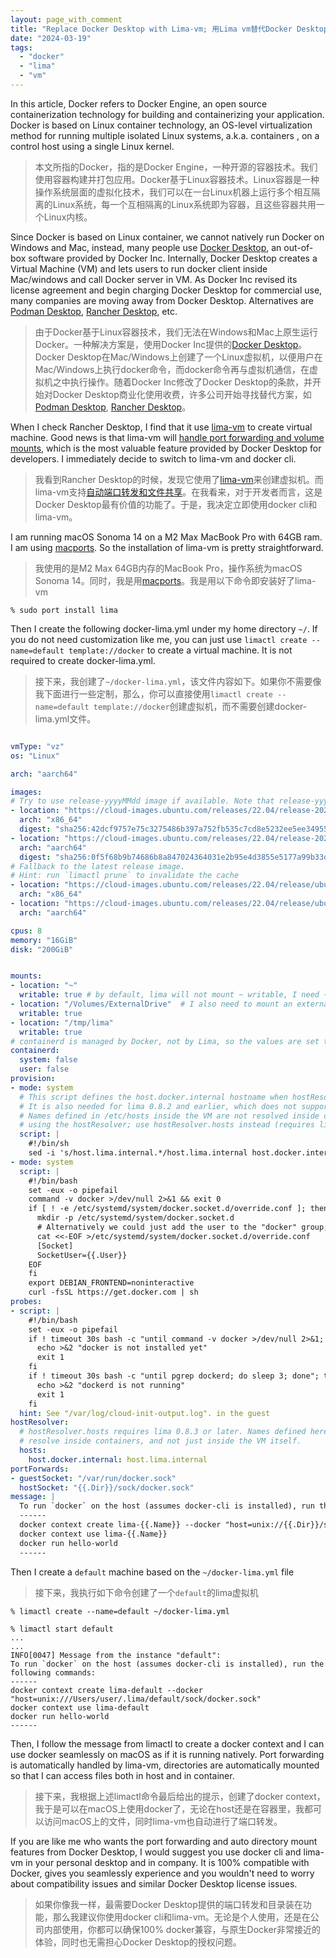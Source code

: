```yaml
---
layout: page_with_comment
title: "Replace Docker Desktop with Lima-vm; 用Lima vm替代Docker Desktop"
date: "2024-03-19"
tags: 
  - "docker"
  - "lima"
  - "vm"
---
```


In this article, Docker refers to Docker Engine, an open source containerization technology for building and containerizing your application. Docker is based on Linux container technology, an OS-level virtualization method for running multiple isolated Linux systems, a.k.a. containers , on a control host using a single Linux kernel.

> 本文所指的Docker，指的是Docker Engine，一种开源的容器技术。我们使用容器构建并打包应用。Docker基于Linux容器技术。Linux容器是一种操作系统层面的虚拟化技术，我们可以在一台Linux机器上运行多个相互隔离的Linux系统，每一个互相隔离的Linux系统即为容器，且这些容器共用一个Linux内核。

Since Docker is based on Linux container, we cannot natively run Docker on Windows and Mac, instead, many people use [Docker Desktop](https://www.docker.com/products/docker-desktop/), an out-of-box software provided by Docker Inc. Internally, Docker Desktop creates a Virtual Machine (VM) and lets users to run docker client inside Mac/windows and call Docker server in VM. As Docker Inc revised its license agreement and begin charging Docker Desktop for commercial use, many companies are moving away from Docker Desktop. Alternatives are [Podman Desktop](https://podman-desktop.io/), [Rancher Desktop](https://rancherdesktop.io/), etc.

> 由于Docker基于Linux容器技术，我们无法在Windows和Mac上原生运行Docker。一种解决方案是，使用Docker Inc提供的[Docker Desktop](https://www.docker.com/products/docker-desktop/)。Docker Desktop在Mac/Windows上创建了一个Linux虚拟机，以便用户在Mac/Windows上执行docker命令，而docker命令再与虚拟机通信，在虚拟机之中执行操作。随着Docker Inc修改了Docker Desktop的条款，并开始对Docker Desktop商业化使用收费，许多公司开始寻找替代方案，如[Podman Desktop](https://podman-desktop.io/), [Rancher Desktop](https://rancherdesktop.io/)。

When I check Rancher Desktop, I find that it use [lima-vm](https://github.com/lima-vm) to create virtual machine. Good news is that lima-vm will [handle port forwarding and volume mounts](https://lima-vm.io/docs/), which is the most valuable feature provided by Docker Desktop for developers. I immediately decide to switch to lima-vm and docker cli.

> 我看到Rancher Desktop的时候，发现它使用了[lima-vm](https://github.com/lima-vm)来创建虚拟机。而lima-vm支持[自动端口转发和文件共享](https://lima-vm.io/docs/)。在我看来，对于开发者而言，这是Docker Desktop最有价值的功能了。于是，我决定立即使用docker cli和lima-vm。

I am running macOS Sonoma 14 on a M2 Max MacBook Pro with 64GB ram. I am using [macports](https://www.macports.org/). So the installation of lima-vm is pretty straightforward.

> 我使用的是M2 Max 64GB内存的MacBook Pro，操作系统为macOS Sonoma 14。同时，我是用[macports](https://www.macports.org/)。我是用以下命令即安装好了lima-vm

```
% sudo port install lima
```

Then I create the following docker-lima.yml under my home directory `~/`. If you do not need customization like me, you can just use `limactl create --name=default template://docker` to create a virtual machine. It is not required to create docker-lima.yml. 

> 接下来，我创建了`~/docker-lima.yml`，该文件内容如下。如果你不需要像我下面进行一些定制，那么，你可以直接使用`limactl create --name=default template://docker`创建虚拟机，而不需要创建docker-lima.yml文件。

```yml

vmType: "vz"
os: "Linux"

arch: "aarch64"

images:
# Try to use release-yyyyMMdd image if available. Note that release-yyyyMMdd will be removed after several months.
- location: "https://cloud-images.ubuntu.com/releases/22.04/release-20240308/ubuntu-22.04-server-cloudimg-amd64.img"
  arch: "x86_64"
  digest: "sha256:42dcf9757e75c3275486b397a752fb535c7cd8e5232ee5ee349554b7a55f1702"
- location: "https://cloud-images.ubuntu.com/releases/22.04/release-20240308/ubuntu-22.04-server-cloudimg-arm64.img"
  arch: "aarch64"
  digest: "sha256:0f5f68b9b74686b8a847024364031e2b95e4d3855e5177a99b33d7c55e45907f"
# Fallback to the latest release image.
# Hint: run `limactl prune` to invalidate the cache
- location: "https://cloud-images.ubuntu.com/releases/22.04/release/ubuntu-22.04-server-cloudimg-amd64.img"
  arch: "x86_64"
- location: "https://cloud-images.ubuntu.com/releases/22.04/release/ubuntu-22.04-server-cloudimg-arm64.img"
  arch: "aarch64"

cpus: 8
memory: "16GiB"
disk: "200GiB"


mounts:
- location: "~"
  writable: true # by default, lima will not mount ~ writable, I need ~ to be writable
- location: "/Volumes/ExternalDrive"  # I also need to mount an external drive
  writable: true
- location: "/tmp/lima"
  writable: true
# containerd is managed by Docker, not by Lima, so the values are set to false here.
containerd:
  system: false
  user: false
provision:
- mode: system
  # This script defines the host.docker.internal hostname when hostResolver is disabled.
  # It is also needed for lima 0.8.2 and earlier, which does not support hostResolver.hosts.
  # Names defined in /etc/hosts inside the VM are not resolved inside containers when
  # using the hostResolver; use hostResolver.hosts instead (requires lima 0.8.3 or later).
  script: |
    #!/bin/sh
    sed -i 's/host.lima.internal.*/host.lima.internal host.docker.internal/' /etc/hosts
- mode: system
  script: |
    #!/bin/bash
    set -eux -o pipefail
    command -v docker >/dev/null 2>&1 && exit 0
    if [ ! -e /etc/systemd/system/docker.socket.d/override.conf ]; then
      mkdir -p /etc/systemd/system/docker.socket.d
      # Alternatively we could just add the user to the "docker" group, but that requires restarting the user session
      cat <<-EOF >/etc/systemd/system/docker.socket.d/override.conf
      [Socket]
      SocketUser={{.User}}
    EOF
    fi
    export DEBIAN_FRONTEND=noninteractive
    curl -fsSL https://get.docker.com | sh
probes:
- script: |
    #!/bin/bash
    set -eux -o pipefail
    if ! timeout 30s bash -c "until command -v docker >/dev/null 2>&1; do sleep 3; done"; then
      echo >&2 "docker is not installed yet"
      exit 1
    fi
    if ! timeout 30s bash -c "until pgrep dockerd; do sleep 3; done"; then
      echo >&2 "dockerd is not running"
      exit 1
    fi
  hint: See "/var/log/cloud-init-output.log". in the guest
hostResolver:
  # hostResolver.hosts requires lima 0.8.3 or later. Names defined here will also
  # resolve inside containers, and not just inside the VM itself.
  hosts:
    host.docker.internal: host.lima.internal
portForwards:
- guestSocket: "/var/run/docker.sock"
  hostSocket: "{{.Dir}}/sock/docker.sock"
message: |
  To run `docker` on the host (assumes docker-cli is installed), run the following commands:
  ------
  docker context create lima-{{.Name}} --docker "host=unix://{{.Dir}}/sock/docker.sock"
  docker context use lima-{{.Name}}
  docker run hello-world
  ------
```

Then I create a `default` machine based on the `~/docker-lima.yml` file

> 接下来，我执行如下命令创建了一个`default`的lima虚拟机

```
% limactl create --name=default ~/docker-lima.yml

% limactl start default
...
...
INFO[0047] Message from the instance "default":
To run `docker` on the host (assumes docker-cli is installed), run the following commands:
------
docker context create lima-default --docker "host=unix:///Users/user/.lima/default/sock/docker.sock"
docker context use lima-default
docker run hello-world
------
```

Then, I follow the message from limactl to create a docker context and I can use docker seamlessly on macOS as if it is running natively. Port forwarding is automatically handled by lima-vm, directories are automatically mounted so that I can access files both in host and in container.
>接下来，我根据上述limactl命令最后给出的提示，创建了docker context，我于是可以在macOS上使用docker了，无论在host还是在容器里，我都可以访问macOS上的文件，同时lima-vm也自动进行了端口转发。


If you are like me who wants the port forwarding and auto directory mount features from Docker Desktop, I would suggest you use docker cli and lima-vm in your personal desktop and in company. It is 100% compatible with Docker, gives you seamlessly experience and you wouldn't need to worry about compatibility issues and similar Docker Desktop license issues. 

> 如果你像我一样，最需要Docker Desktop提供的端口转发和目录装在功能，那么我建议你使用docker cli和lima-vm。无论是个人使用，还是在公司内部使用，你都可以确保100% docker兼容，与原生Docker非常接近的体验，同时也无需担心Docker Desktop的授权问题。